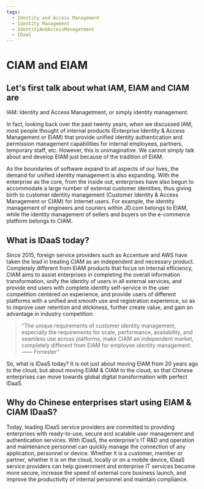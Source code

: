 ```yaml
---
tags:
  - Identity and Access Management
  - Identity Management
  - IdentityAndAccessManagetment
  - IDaaS
---
```


# CIAM and EIAM

<LastUpdated/>

## Let's first talk about what IAM, EIAM and CIAM are

IAM: Identity and Access Managetment, or simply identity management.

In fact, looking back over the past twenty years, when we discussed IAM, most people thought of internal products (Enterprise Identity & Access Management or EIAM) that provide unified identity authentication and permission management capabilities for internal employees, partners, temporary staff, etc. However, this is unimaginative. We cannot simply talk about and develop EIAM just because of the tradition of EIAM.

As the boundaries of software expand to all aspects of our lives, the demand for unified identity management is also expanding. With the enterprise as the core, from the inside out, enterprises have also begun to accommodate a large number of external customer identities, thus giving birth to customer identity management (Customer Identity & Access Management or CIAM) for Internet users. For example, the identity management of engineers and couriers within JD.com belongs to EIAM, while the identity management of sellers and buyers on the e-commerce platform belongs to CIAM.

## What is IDaaS today?

Since 2015, foreign service providers such as Accenture and AWS have taken the lead in treating CIAM as an independent and necessary product. Completely different from EIAM products that focus on internal efficiency, CIAM aims to assist enterprises in completing the overall information transformation, unify the identity of users in all external services, and provide end users with complete identity self-service in the user competition centered on experience, and provide users of different platforms with a unified and smooth use and registration experience, so as to improve user retention and stickiness, further create value, and gain an advantage in industry competition.

> "The unique requirements of customer identity management, especially the requirements for scale, performance, availability, and seamless use across platforms, make CIAM an independent market, completely different from EIAM for employee identity management. —— Forrester"

So, what is IDaaS today? It is not just about moving EIAM from 20 years ago to the cloud, but about moving EIAM & CIAM to the cloud, so that Chinese enterprises can move towards global digital transformation with perfect IDaaS.

## Why do Chinese enterprises start using EIAM & CIAM IDaaS?

Today, leading IDaaS service providers are committed to providing enterprises with ready-to-use, secure and scalable user management and authentication services. With IDaaS, the enterprise's IT R&D and operation and maintenance personnel can quickly manage the connection of any application, personnel or device. Whether it is a customer, member or partner, whether it is on the cloud, locally or on a mobile device, IDaaS service providers can help government and enterprise IT services become more secure, increase the speed of external core business launch, and improve the productivity of internal personnel and maintain compliance.

